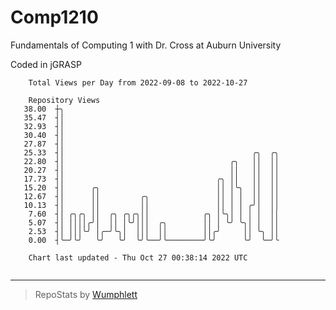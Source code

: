 # Comp1210
Fundamentals of Computing 1 with Dr. Cross at Auburn University

Coded in jGRASP

```
    Total Views per Day from 2022-09-08 to 2022-10-27

    Repository Views
   38.00  ┼╮
   35.47  ┤│
   32.93  ┤│
   30.40  ┤│
   27.87  ┤│
   25.33  ┤│                                          ╭╮  ╭╮
   22.80  ┤│                                     ╭╮   ││  ││
   20.27  ┤│                                     ││   ││  ││
   17.73  ┤│                                  ╭╮ ││   ││  ││
   15.20  ┤│      ╭╮                          ││ │╰╮  ││  ││
   12.67  ┤│      ││         ╭╮               ││ │ │  ││  ││
   10.13  ┤│      ││         ││               ││ │ │ ╭╯│  ││
    7.60  ┤│ ╭╮╭╮ ││  ╭╮ ╭╮╭╮││            ╭╮ │╰╮│ │ │ │  ││
    5.07  ┤│ ││││╭╯│  ││ │╰╯│││  ╭╮        ││ │ ╰╯ ╰╮│ │  ││
    2.53  ┤│ │││╰╯ │╭─╯╰╮│  │││  ││        ││╭╯     ││ ╰╮ ││
    0.00  ┤╰─╯╰╯   ╰╯   ╰╯  ╰╯╰──╯╰────────╯╰╯      ╰╯  ╰─╯╰

    Chart last updated - Thu Oct 27 00:38:14 2022 UTC
    
```

---

> RepoStats by [Wumphlett](https://github.com/Wumphlett)
